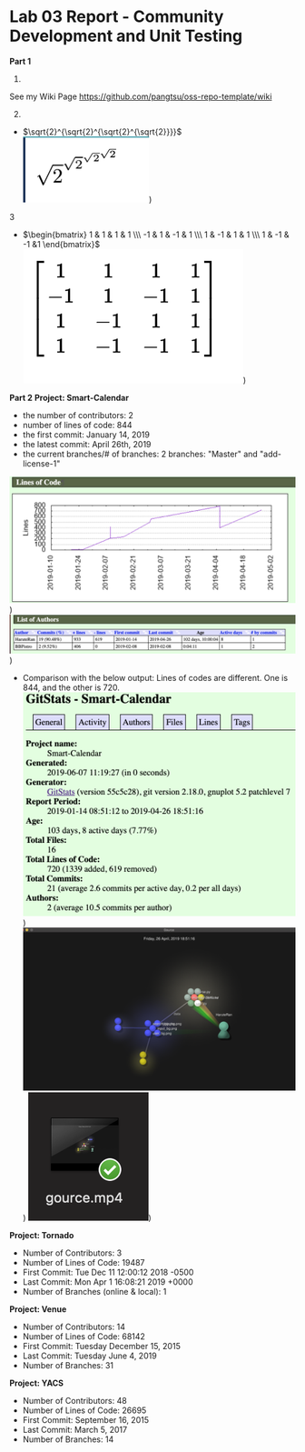 # Lab 03 Report - Community Development and Unit Testing

**Part 1**

1. 

See my Wiki Page https://github.com/pangtsu/oss-repo-template/wiki

2. 
- $\sqrt{2}^{\sqrt{2}^{\sqrt{2}^{\sqrt{2}}}}$
![alt text](https://raw.githubusercontent.com/pangtsu/oss-repo-template/master/radical.png
))

3 
- $\begin{bmatrix}
1 & 1 & 1 & 1 \\\ -1 & 1 & -1 & 1 \\\ 1 & -1 & 1 & 1 \\\ 1 & -1 & -1 &1 \end{bmatrix}$
![alt text](https://raw.githubusercontent.com/pangtsu/oss-repo-template/master/matrix.png
))

**Part 2**
**Project: Smart-Calendar**

- the number of contributors: 2
- number of lines of code: 844
- the first commit: January 14, 2019
- the latest commit: April 26th, 2019
- the current branches/# of branches: 2 branches: "Master" and "add-license-1"

![alt text](https://raw.githubusercontent.com/pangtsu/oss-repo-template/master/11.png
))
![alt text](https://raw.githubusercontent.com/pangtsu/oss-repo-template/master/22.png
))
- Comparison with the below output: Lines of codes are different. One is 844, and the other is 720.
![alt text](https://raw.githubusercontent.com/pangtsu/oss-repo-template/master/33.png
))
![alt text](https://raw.githubusercontent.com/pangtsu/oss-repo-template/master/44.png
))
![alt text](https://raw.githubusercontent.com/pangtsu/oss-repo-template/master/55.png
))

**Project: Tornado**
- Number of Contributors: 3
- Number of Lines of Code: 19487 
- First Commit: Tue Dec 11 12:00:12 2018 -0500 
- Last Commit: Mon Apr 1 16:08:21 2019 +0000 
- Number of Branches (online & local): 1 


**Project: Venue**

- Number of Contributors: 14
- Number of Lines of Code: 68142
- First Commit: Tuesday December 15, 2015
- Last Commit: Tuesday June 4, 2019
- Number of Branches: 31


**Project: YACS**

- Number of Contributors: 48
- Number of Lines of Code: 26695
- First Commit: September 16, 2015
- Last Commit: March 5, 2017
- Number of Branches: 14


